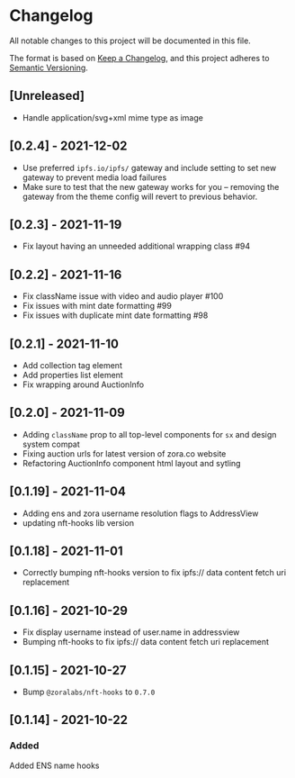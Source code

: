 # Changelog
All notable changes to this project will be documented in this file.

The format is based on [Keep a Changelog](https://keepachangelog.com/en/1.0.0/),
and this project adheres to [Semantic Versioning](https://semver.org/spec/v2.0.0.html).

## [Unreleased]
- Handle application/svg+xml mime type as image

## [0.2.4] - 2021-12-02
- Use preferred `ipfs.io/ipfs/` gateway and include setting to set new gateway to prevent media load failures
- Make sure to test that the new gateway works for you – removing the gateway from the theme config will revert to previous behavior.

## [0.2.3] - 2021-11-19
- Fix layout having an unneeded additional wrapping class #94

## [0.2.2] - 2021-11-16
- Fix className issue with video and audio player #100
- Fix issues with mint date formatting #99
- Fix issues with duplicate mint date formatting #98

## [0.2.1] - 2021-11-10
- Add collection tag element
- Add properties list element
- Fix wrapping around AuctionInfo

## [0.2.0] - 2021-11-09
- Adding `className` prop to all top-level components for `sx` and design system compat
- Fixing auction urls for latest version of zora.co website
- Refactoring AuctionInfo component html layout and sytling

## [0.1.19] - 2021-11-04
- Adding ens and zora username resolution flags to AddressView
- updating nft-hooks lib version

## [0.1.18] - 2021-11-01
- Correctly bumping nft-hooks version to fix ipfs:// data content fetch uri replacement

## [0.1.16] - 2021-10-29
- Fix display username instead of user.name in addressview
- Bumping nft-hooks to fix ipfs:// data content fetch uri replacement

## [0.1.15] - 2021-10-27
- Bump `@zoralabs/nft-hooks` to `0.7.0`

## [0.1.14] - 2021-10-22
### Added
Added ENS name hooks
